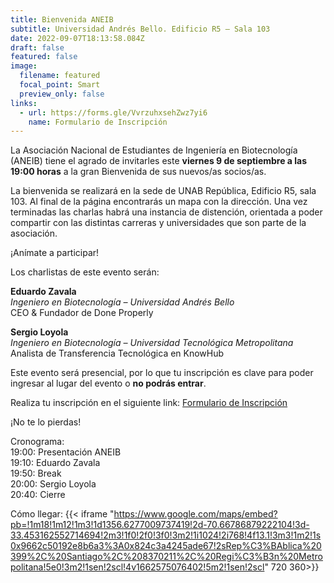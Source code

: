 ```yaml
---
title: Bienvenida ANEIB
subtitle: Universidad Andrés Bello. Edificio R5 – Sala 103
date: 2022-09-07T18:13:58.084Z
draft: false
featured: false
image:
  filename: featured
  focal_point: Smart
  preview_only: false
links:
  - url: https://forms.gle/VvrzuhxsehZwz7yi6
    name: Formulario de Inscripción
---
```

La Asociación Nacional de Estudiantes de Ingeniería en Biotecnología (ANEIB) tiene el agrado de invitarles este **viernes 9 de septiembre a las 19:00 horas** a la gran Bienvenida de sus nuevos/as socios/as.

La bienvenida se realizará en la sede de UNAB República, Edificio R5, sala 103. Al final de la página encontrarás un mapa con la dirección.
Una vez terminadas las charlas habrá una instancia de distención, orientada a poder compartir con las distintas carreras y universidades que son parte de la asociación.

¡Anímate a participar!

Los charlistas de este evento serán:

**Eduardo Zavala**<br>
*Ingeniero en Biotecnología – Universidad Andrés Bello*<br>
CEO & Fundador de Done Properly

**Sergio Loyola**<br>
*Ingeniero en Biotecnología – Universidad Tecnológica Metropolitana*<br>
Analista de Transferencia Tecnológica en KnowHub

Este evento será presencial, por lo que tu inscripción es clave para poder ingresar al lugar del evento o **no podrás entrar**.

Realiza tu inscripción en el siguiente link: [Formulario de Inscripción](https://forms.gle/VvrzuhxsehZwz7yi6)

¡No te lo pierdas!

Cronograma:<br>
19:00: Presentación ANEIB<br>
19:10: Eduardo Zavala<br>
19:50: Break<br>
20:00: Sergio Loyola<br>
20:40: Cierre

Cómo llegar:
{{< iframe "https://www.google.com/maps/embed?pb=!1m18!1m12!1m3!1d1356.6277009737419!2d-70.66786879222104!3d-33.453162552714694!2m3!1f0!2f0!3f0!3m2!1i1024!2i768!4f13.1!3m3!1m2!1s0x9662c50192e8b6a3%3A0x824c3a4245ade67!2sRep%C3%BAblica%20399%2C%20Santiago%2C%208370211%2C%20Regi%C3%B3n%20Metropolitana!5e0!3m2!1sen!2scl!4v1662575076402!5m2!1sen!2scl" 720 360>}}